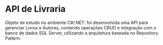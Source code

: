 
# API de Livraria

Objeto de estudo no ambiente C#/.NET: foi desenvolvida uma API para gerenciar Livros e Autores, contendo operações CRUD e integração com o banco de dados SQL Server, utilizando a arquitetura baseada no Repository Pattern.
